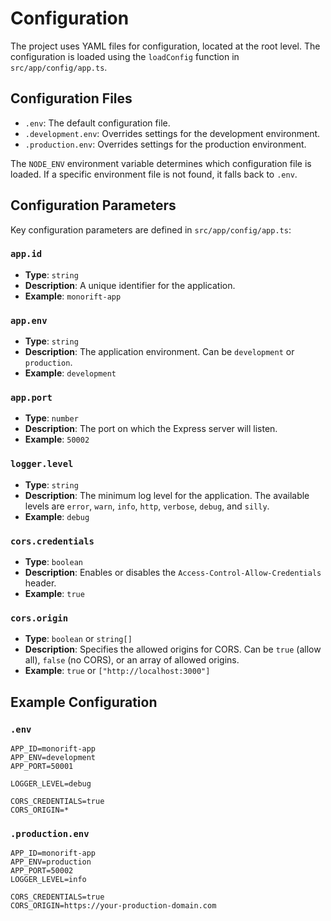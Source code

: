 # Configuration

The project uses YAML files for configuration, located at the root level. The configuration is loaded using the `loadConfig` function in `src/app/config/app.ts`.

## Configuration Files

-   `.env`: The default configuration file.
-   `.development.env`: Overrides settings for the development environment.
-   `.production.env`: Overrides settings for the production environment.

The `NODE_ENV` environment variable determines which configuration file is loaded. If a specific environment file is not found, it falls back to `.env`.

## Configuration Parameters

Key configuration parameters are defined in `src/app/config/app.ts`:

### `app.id`

-   **Type**: `string`
-   **Description**: A unique identifier for the application.
-   **Example**: `monorift-app`

### `app.env`

-   **Type**: `string`
-   **Description**: The application environment. Can be `development` or `production`.
-   **Example**: `development`

### `app.port`

-   **Type**: `number`
-   **Description**: The port on which the Express server will listen.
-   **Example**: `50002`

### `logger.level`

-   **Type**: `string`
-   **Description**: The minimum log level for the application. The available levels are `error`, `warn`, `info`, `http`, `verbose`, `debug`, and `silly`.
-   **Example**: `debug`

### `cors.credentials`

-   **Type**: `boolean`
-   **Description**: Enables or disables the `Access-Control-Allow-Credentials` header.
-   **Example**: `true`

### `cors.origin`

-   **Type**: `boolean` or `string[]`
-   **Description**: Specifies the allowed origins for CORS. Can be `true` (allow all), `false` (no CORS), or an array of allowed origins.
-   **Example**: `true` or `["http://localhost:3000"]`

## Example Configuration

### `.env`

```env
APP_ID=monorift-app
APP_ENV=development
APP_PORT=50001

LOGGER_LEVEL=debug

CORS_CREDENTIALS=true
CORS_ORIGIN=*
```

### `.production.env`

```env
APP_ID=monorift-app
APP_ENV=production
APP_PORT=50002
LOGGER_LEVEL=info

CORS_CREDENTIALS=true
CORS_ORIGIN=https://your-production-domain.com
```
